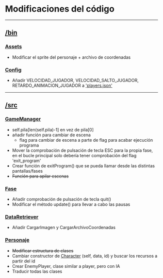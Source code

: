 
# Modificaciones del código

****

## [/bin](bin)

### [Assets](bin/assets)
* Modificar el sprite del personaje + archivo de coordenadas

### [Config](bin/config)
* Añadir VELOCIDAD_JUGADOR, VELOCIDAD_SALTO_JUGADOR, RETARDO_ANIMACION_JUGADOR a ['players.json'](bin/config/players.json)

****

## [/src](src)

### [GameManager](src/control/GameManager.py)
* self.pila[len(self.pila)-1] en vez de pila[0]
* añadir función para cambiar de escena
	- flag para cambiar de escena a parte de flag para acabar ejecución programa
* Mover la comprobación de pulsación de tecla ESC para la propia fase, en el bucle principal solo debería tener comprobación del flag 'exit_program'
* Crear función de exitProgram() que se pueda llamar desde las distintas pantallas/fases
* ~~Función para apilar escenas~~

### [Fase](src/control/GameLevel.py)
* Añadir comprobación de pulsación de tecla quit()
* Modificar el método update() para llevar a cabo las pausas


### [DataRetriever](src/data/DataRetriever.py)
* Añadir CargarImagen y CargarArchivoCoordenadas

### [Personaje](src/character)
* ~~Modificar estructura de clases~~
* Cambiar constructor de [Character](src/character/Character.py) (self, data, id) y buscar los recursos a partir del id
* Crear EnemyPlayer, clase similar a player, pero con IA
* Traducir todas las clases


